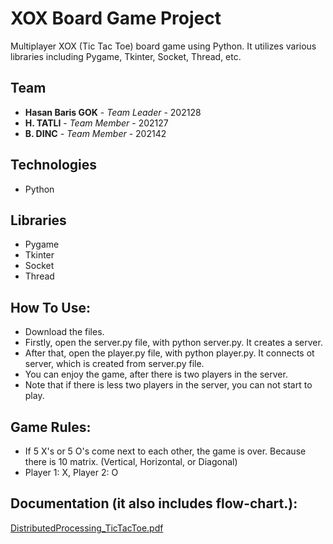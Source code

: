# XOX Board Game Project

Multiplayer XOX (Tic Tac Toe) board game using Python. 
It utilizes various libraries including Pygame, Tkinter, Socket, Thread, etc.

## Team

- **Hasan Baris GOK** - *Team Leader* - 202128
- **H. TATLI** - *Team Member* - 202127
- **B. DINC** - *Team Member* - 202142

## Technologies

- Python

## Libraries

- Pygame
- Tkinter
- Socket
- Thread

## How To Use:

- Download the files.
- Firstly, open the server.py file, with python server.py. It creates a server.
- After that, open the player.py file, with python player.py. It connects ot server, which is created from server.py file.
- You can enjoy the game, after there is two players in the server.
- Note that if there is less two players in the server, you can not start to play.

## Game Rules:

- If 5 X's or 5 O's come next to each other, the game is over. Because there is 10 matrix. (Vertical, Horizontal, or Diagonal)
- Player 1: X, Player 2: O

## Documentation (it also includes flow-chart.):
[DistributedProcessing_TicTacToe.pdf](https://github.com/user-attachments/files/15804668/DistributedProcessing_TicTacToe.pdf)
